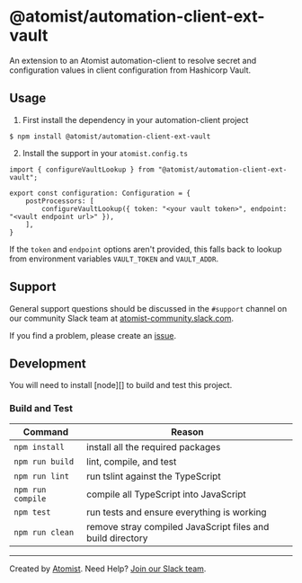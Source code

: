 # @atomist/automation-client-ext-vault

An extension to an Atomist automation-client to resolve secret and configuration values in 
client configuration from Hashicorp Vault.

## Usage

1. First install the dependency in your automation-client project

```
$ npm install @atomist/automation-client-ext-vault
```

2. Install the support in your `atomist.config.ts`

```
import { configureVaultLookup } from "@atomist/automation-client-ext-vault";

export const configuration: Configuration = {
    postProcessors: [
        configureVaultLookup({ token: "<your vault token>", endpoint: "<vault endpoint url>" }),
    ],
}
```

If the `token` and `endpoint` options aren't provided, this falls back to lookup from 
environment variables `VAULT_TOKEN` and `VAULT_ADDR`.

## Support

General support questions should be discussed in the `#support`
channel on our community Slack team
at [atomist-community.slack.com][slack].

If you find a problem, please create an [issue][].

[issue]: https://github.com/atomist/automation-client-ext-dashboard/issues

## Development

You will need to install [node][] to build and test this project.

### Build and Test

Command | Reason
------- | ------
`npm install` | install all the required packages
`npm run build` | lint, compile, and test
`npm run lint` | run tslint against the TypeScript
`npm run compile` | compile all TypeScript into JavaScript
`npm test` | run tests and ensure everything is working
`npm run clean` | remove stray compiled JavaScript files and build directory

---

Created by [Atomist][atomist].
Need Help?  [Join our Slack team][slack].

[atomist]: https://atomist.com/ (Atomist - Development Automation)
[slack]: https://join.atomist.com/ (Atomist Community Slack)
